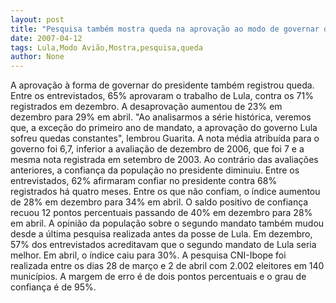 ```yaml
---
layout: post
title: "Pesquisa também mostra queda na aprovação ao modo de governar de Lula"
date: 2007-04-12
tags: Lula,Modo Avião,Mostra,pesquisa,queda
author: None
---
```

A aprovação à forma de governar do presidente também registrou queda. Entre os entrevistados, 65% aprovaram o trabalho de Lula, contra os 71% registrados em dezembro. A desaprovação aumentou de 23% em dezembro para 29% em abril. \"Ao analisarmos a série histórica, veremos que, a exceção do primeiro ano de mandato, a aprovação do governo Lula sofreu quedas constantes\", lembrou Guarita.
A nota média atribuída para o governo foi 6,7, inferior a avaliação de dezembro de 2006, que foi 7 e a mesma nota registrada em setembro de 2003. Ao contrário das avaliações anteriores, a confiança da população no presidente diminuiu. Entre os entrevistados, 62% afirmaram confiar no presidente contra 68% registrados há quatro meses. Entre os que não confiam, o índice aumentou de 28% em dezembro para 34% em abril. O saldo positivo de confiança recuou 12 pontos percentuais passando de 40% em dezembro para 28% em abril. 
A opinião da população sobre o segundo mandato também mudou desde a última pesquisa realizada antes da posse de Lula. Em dezembro, 57% dos entrevistados acreditavam que o segundo mandato de Lula seria melhor. Em abril, o índice caiu para 30%. A pesquisa CNI-Ibope foi realizada entre os dias 28 de março e 2 de abril com 2.002 eleitores em 140 municípios. A margem de erro é de dois pontos percentuais e o grau de confiança é de 95%. 